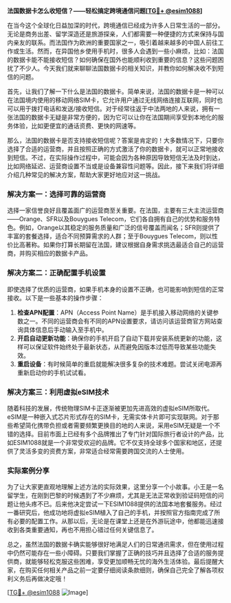 **法国数据卡怎么收短信？——轻松搞定跨境通信问题[[TG💪+ @esim1088](https://t.me/s/esim1088)]**

在当今这个全球化日益加深的时代，跨境通信已经成为许多人日常生活的一部分。无论是商务出差、留学深造还是旅游探亲，人们都需要一种便捷的方式来保持与国内亲友的联系。而法国作为欧洲的重要国家之一，吸引着越来越多的中国人前往工作或生活。然而，在异国他乡使用手机时，很多人会遇到一些小麻烦，比如：法国的数据卡能不能接收短信？如何确保在国外也能顺利收到重要的信息？这些问题困扰了不少人。今天我们就来聊聊法国数据卡的相关知识，并教你如何解决收不到短信的问题。

首先，让我们了解一下什么是法国的数据卡。简单来说，法国的数据卡是一种可以在法国境内使用的移动网络SIM卡，它允许用户通过无线网络连接互联网，同时也可以用于拨打电话和发送/接收短信。对于经常往返于中法两地的人来说，拥有一张法国的数据卡无疑是非常方便的，因为它可以让你在法国期间享受到本地化的服务体验，比如更便宜的通话资费、更快的网速等。

那么，法国的数据卡是否支持接收短信呢？答案是肯定的！大多数情况下，只要你选择了合适的运营商，并且按照正确的方式激活了你的数据卡，就可以正常地接收到短信。不过，在实际操作过程中，可能会因为各种原因导致短信无法及时到达，比如网络延迟、运营商设置不当或是设备兼容性问题等。因此，接下来我们将详细介绍几种常见的解决方案，帮助大家更好地应对这一挑战。

### 解决方案一：选择可靠的运营商

选择一家信誉良好且覆盖面广的运营商至关重要。在法国，主要有三大主流运营商——Orange、SFR以及Bouygues Telecom，它们各自拥有自己的优势和服务特色。例如，Orange以其稳定的服务质量和广泛的信号覆盖而闻名；SFR则提供了丰富的套餐选择，适合不同预算需求的人群；至于Bouygues Telecom，则以性价比高著称。如果你打算长期留在法国，建议根据自身需求挑选最适合自己的运营商，并购买相应的数据卡产品。

### 解决方案二：正确配置手机设置

即使选择了优质的运营商，如果手机本身的设置不正确，也可能影响到短信的正常接收。以下是一些基本的操作步骤：

1. **检查APN配置**：APN（Access Point Name）是手机接入移动网络的关键参数之一。不同的运营商会有不同的APN设置要求，请访问该运营商官方网站查询具体信息后手动输入至手机中。
2. **开启自动更新功能**：确保你的手机开启了自动下载并安装系统更新的功能，这样可以保证软件始终处于最新状态，从而避免因版本过低而导致某些功能失效。
3. **重启设备**：有时候简单的重启就能解决很多复杂的技术难题。尝试关闭电源再重新启动你的手机试试看。

### 解决方案三：利用虚拟eSIM技术

随着科技的发展，传统物理SIM卡正逐渐被更加先进高效的虚拟eSIM所取代。eSIM是一种嵌入式芯片形式存在的SIM卡，无需实体卡片即可实现联网。对于那些希望简化携带负担或者需要频繁更换目的地的人来说，采用eSIM无疑是一个不错的选择。目前市面上已经有多个品牌推出了专门针对国际旅行者设计的产品，比如ESIM1088就是一个非常受欢迎的品牌。它不仅支持全球多个国家和地区，还提供了灵活多变的资费方案，非常适合经常需要跨国交流的人士使用。

### 实际案例分享

为了让大家更直观地理解上述方法的实际效果，这里分享一个小故事。小王是一名留学生，在刚到巴黎的时候遇到了不少麻烦，尤其是无法正常收到验证码短信的问题让他头疼不已。后来他决定尝试一下ESIM1088提供的法国本地套餐服务。经过一番研究后，他成功地将虚拟eSIM植入了自己的手机，并按照官方指南完成了所有必要的配置工作。从那以后，无论是在课堂上还是在外游玩途中，他都能迅速接收到各类重要通知，再也不用担心错过任何关键信息了。

总之，虽然法国的数据卡确实能够很好地满足人们的日常通讯需求，但在使用过程中仍然可能存在一些小障碍。只要我们掌握了正确的技巧并且选择了合适的服务提供商，就能够轻松克服这些困难，享受更加顺畅无忧的海外生活体验。最后提醒大家，在购买任何相关产品之前一定要仔细阅读条款细则，确保自己完全了解各项权利义务后再做决定哦！

[[TG💪+ @esim1088](https://t.me/s/esim1088) ![Image](https://i.postimg.cc/4NQfJmqS/Snipaste-2025-05-13-00-14-12.png)]